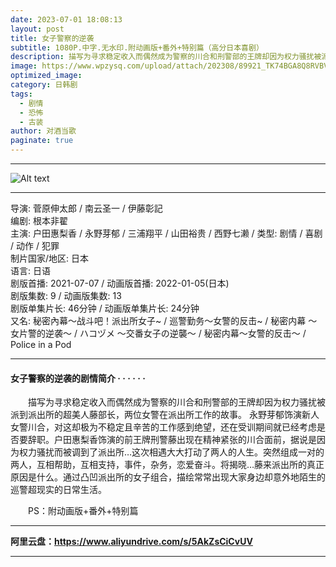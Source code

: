 ```yaml
---
date: 2023-07-01 18:08:13
layout: post
title: 女子警察的逆袭
subtitle: 1080P.中字.无水印.附动画版+番外+特别篇（高分日本喜剧）
description: 描写为寻求稳定收入而偶然成为警察的川合和刑警部的王牌却因为权力骚扰被派到派出所的超美人藤部长，两位女警在派出所工作的故事...
image: https://www.wpzysq.com/upload/attach/202308/89921_TK74BGA8Q8RVBVQ._webp
optimized_image: 
category: 日韩剧
tags:
  - 剧情
  - 恐怖
  - 古装
author: 对酒当歌
paginate: true
---
```


---

![Alt text](https://www.wpzysq.com/upload/attach/202308/89921_PVQSHWCDGB7NW37._webp)

---

导演: 菅原伸太郎 / 南云圣一 / 伊藤彰記  
编剧: 根本非翟  
主演: 户田惠梨香 / 永野芽郁 / 三浦翔平 / 山田裕贵 / 西野七濑 / 
类型: 剧情 / 喜剧 / 动作 / 犯罪  
制片国家/地区: 日本  
语言: 日语  
剧版首播: 2021-07-07   /   动画版首播: 2022-01-05(日本)  
剧版集数: 9   /   动画版集数: 13  
剧版单集片长: 46分钟   /   动画版单集片长: 24分钟  
又名: 秘密內幕～战斗吧！派出所女子~ / 巡警勤务～女警的反击~ / 秘密内幕 〜女片警的逆袭〜 / ハコヅメ 〜交番女子の逆襲〜 / 秘密内幕～女警的反击～ / Police in a Pod  

---

#### 女子警察的逆袭的剧情简介 · · · · · ·

　　描写为寻求稳定收入而偶然成为警察的川合和刑警部的王牌却因为权力骚扰被派到派出所的超美人藤部长，两位女警在派出所工作的故事。 永野芽郁饰演新人女警川合，对这却极为不稳定且辛苦的工作感到绝望，还在受训期间就已经考虑是否要辞职。户田惠梨香饰演的前王牌刑警藤出现在精神紧张的川合面前，据说是因为权力骚扰而被调到了派出所…这次相遇大大打动了两人的人生。突然组成一对的两人，互相帮助，互相支持，事件，杂务，恋爱奋斗。将揭晓…藤来派出所的真正原因是什么。通过凸凹派出所的女子组合，描绘常常出现大家身边却意外地陌生的巡警超现实的日常生活。

　　PS：附动画版+番外+特别篇

---

**阿里云盘：<https://www.aliyundrive.com/s/5AkZsCiCvUV>**

---
